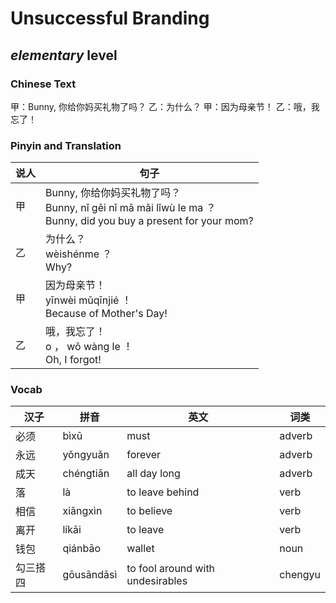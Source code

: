 # Unsuccessful Branding
## *elementary* level

### Chinese Text
甲：Bunny, 你给你妈买礼物了吗？
乙：为什么？
甲：因为母亲节！
乙：哦，我忘了！

### Pinyin and Translation
|说人|句子|
|----|----|
|甲|Bunny, 你给你妈买礼物了吗？<br />Bunny, nǐ gěi nǐ mā mǎi lǐwù le ma ？<br />Bunny, did you buy a present for your mom?|
|乙|为什么？<br />wèishénme ？<br />Why?|
|甲|因为母亲节！<br />yīnwèi mǔqīnjié ！<br />Because of Mother's Day!|
|乙|哦，我忘了！<br />o ， wǒ wàng le ！<br />Oh, I forgot!|
### Vocab
|汉子|拼音|英文|词类|
|----|----|----|----|
|必须|bìxū|must|adverb|
|永远|yǒngyuǎn|forever|adverb|
|成天|chéngtiān|all day long|adverb|
|落|là|to leave behind|verb|
|相信|xiāngxìn|to believe|verb|
|离开|líkāi|to leave|verb|
|钱包|qiánbāo|wallet|noun|
|勾三搭四|gōusāndāsì|to fool around with undesirables|chengyu|